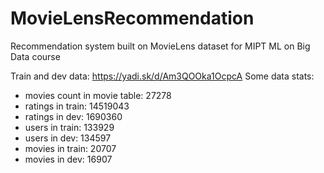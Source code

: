 # MovieLensRecommendation
Recommendation system built on MovieLens dataset for MIPT ML on Big Data course

Train and dev data: https://yadi.sk/d/Am3QOOka1OcpcA
Some data stats:
- movies count in movie table:  27278
- ratings in train: 14519043
- ratings in dev: 1690360
- users in train:  133929
- users in dev:  134597
- movies in train:  20707
- movies in dev:  16907
